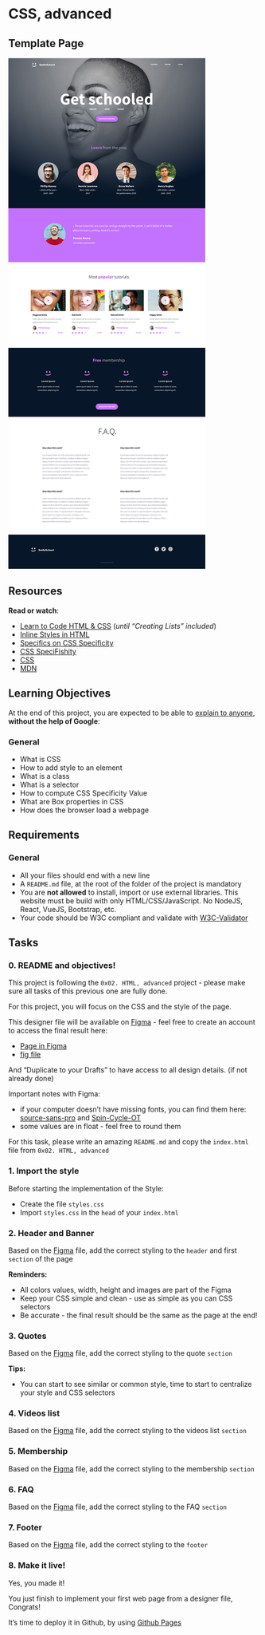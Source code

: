 # CSS, advanced

## Template Page

![template](./images/template_goal.jpg)

<h2>Resources</h2>

<p><strong>Read or watch</strong>:</p>

<ul>
<li><a href="https://learn.shayhowe.com/html-css/" title="Learn to Code HTML &amp; CSS" target="_blank">Learn to Code HTML &amp; CSS</a> (<em>until &ldquo;Creating Lists&rdquo; included</em>)</li>
<li><a href="https://www.codecademy.com/article/html-inline-styles" title="Inline Styles in HTML" target="_blank">Inline Styles in HTML</a> </li>
<li><a href="https://css-tricks.com/specifics-on-css-specificity/" title="Specifics on CSS Specificity" target="_blank">Specifics on CSS Specificity</a> </li>
<li><a href="https://developer.mozilla.org/en-US/docs/Web/CSS/Specificity" title="Specificity" target="_blank">CSS SpeciFishity</a> </li>
<li><a href="https://developer.mozilla.org/en-US/docs/Learn/CSS" title="CSS" target="_blank">CSS</a> </li>
<li><a href="https://developer.mozilla.org/en-US/" title="MDN" target="_blank">MDN</a> </li>
</ul>

<h2>Learning Objectives</h2>

<p>At the end of this project, you are expected to be able to <a href="https://fs.blog/feynman-learning-technique/" title="explain to anyone" target="_blank">explain to anyone</a>, <strong>without the help of Google</strong>:</p>

<h3>General</h3>

<ul>
<li>What is CSS</li>
<li>How to add style to an element</li>
<li>What is a class</li>
<li>What is a selector</li>
<li>How to compute CSS Specificity Value</li>
<li>What are Box properties in CSS</li>
<li>How does the browser load a webpage</li>
</ul>

<h2>Requirements</h2>

<h3>General</h3>

<ul>
<li>All your files should end with a new line</li>
<li>A <code>README.md</code> file, at the root of the folder of the project is mandatory</li>
<li>You are <strong>not allowed</strong> to install, import or use external libraries. This website must be build with only HTML/CSS/JavaScript. No NodeJS, React, VueJS, Bootstrap, etc.</li>
<li>Your code should be W3C compliant and validate with <a href="https://github.com/hs-hq/W3C-Validator" title="W3C-Validator" target="_blank">W3C-Validator</a></li>
</ul>

  </div>
</div>

<h2 class="gap">Tasks</h2>

<div data-role="task18769" data-position="1" id="task-num-0">
    <div class="panel panel-default task-card " id="task-18769">
  <span id="user_id" data-id="6138"></span>

  <div class="panel-heading panel-heading-actions">
    <h3 class="panel-title">
      0. README and objectives!
    </h3>
  </div>

  <div class="panel-body">
    <span id="user_id" data-id="6138"></span>

<!-- Progress vs Score -->

<!-- Task Body -->
<p>This project is following the <code>0x02. HTML, advanced</code> project - please make sure all tasks of this previous one are fully done.</p>

<p>For this project, you will focus on the CSS and the style of the page.</p>

<p>This designer file will be available on <a href="/rltoken/xpBbmWCQ6UbA5zJOC4VbEQ" title="Figma" target="_blank">Figma</a> - feel free to create an account to access the final result here:</p>

<ul>
<li><a href="/rltoken/WcoJ5j4uynlWPJYDc1T2Iw" title="Page in Figma" target="_blank">Page in Figma</a></li>
<li><a href="/rltoken/WfyjkKwVzm-sm45PQc28Cw" title="fig file" target="_blank">fig file</a></li>
</ul>

<p>And &ldquo;Duplicate to your Drafts&rdquo; to have access to all design details. (if not already done)</p>

<p>Important notes with Figma:</p>

<ul>
<li>if your computer doesn&rsquo;t have missing fonts, you can find them here: <a href="https://www.fontsquirrel.com/fonts/source-sans-pro" title="source-sans-pro" target="_blank">source-sans-pro</a> and <a href="https://www.fontsquirrel.com/fonts/Spin-Cycle-OT+" title="Spin-Cycle-OT" target="_blank">Spin-Cycle-OT</a></li>
<li>some values are in float - feel free to round them</li>
</ul>

<p>For this task, please write an amazing <code>README.md</code> and copy the <code>index.html</code> file from <code>0x02. HTML, advanced</code></p>

  </div>

<div class="panel-heading panel-heading-actions">
    <h3 class="panel-title">
      1. Import the style
    </h3>
  </div>

  <div class="panel-body">
    <span id="user_id" data-id="6138"></span>

  <!-- Progress vs Score -->

  <!-- Task Body -->
<p>Before starting the implementation of the Style:</p>
<ul>
<li>Create the file <code>styles.css</code></li>
<li>Import <code>styles.css</code> in the <code>head</code> of your <code>index.html</code></li>
</ul>

</div>

<div class="panel-heading panel-heading-actions">
    <h3 class="panel-title">
      2. Header and Banner
    </h3>
  </div>

  <div class="panel-body">
    <span id="user_id" data-id="6138"></span>

   <!-- Progress vs Score -->

  <!-- Task Body -->
  <p>Based on the <a href="https://www.figma.com/file/XrEAsu1vQj5fhVaNG38d2W/Homepage?type=design&node-id=3558-0&mode=design&t=mGGLJW6Nj1fUYdNC-0" title="Figma" target="_blank">Figma</a> file, add the correct styling to the <code>header</code> and first <code>section</code> of the page</p>

<p><strong>Reminders:</strong></p>

<ul>
<li>All colors values, width, height and images are part of the Figma</li>
<li>Keep your CSS simple and clean - use as simple as you can CSS selectors</li>
<li>Be accurate - the final result should be the same as the page at the end!</li>
</ul>

  </div>

<div class="panel-heading panel-heading-actions">
    <h3 class="panel-title">
      3. Quotes
    </h3>
  </div>

  <div class="panel-body">
    <span id="user_id" data-id="6138"></span>

  <!-- Progress vs Score -->

  <!-- Task Body -->
  <p>Based on the <a href="/rltoken/WcoJ5j4uynlWPJYDc1T2Iw" title="Figma" target="_blank">Figma</a> file, add the correct styling to the quote <code>section</code></p>

<p><strong>Tips:</strong></p>

<ul>
<li>You can start to see similar or common style, time to start to centralize your style and CSS selectors</li>
</ul>

</div>

<div class="panel-heading panel-heading-actions">
    <h3 class="panel-title">
      4. Videos list
    </h3>
  </div>

  <div class="panel-body">
    <span id="user_id" data-id="6138"></span>

  <!-- Progress vs Score -->

  <!-- Task Body -->
<p>Based on the <a href="/rltoken/WcoJ5j4uynlWPJYDc1T2Iw" title="Figma" target="_blank">Figma</a> file, add the correct styling to the videos list <code>section</code></p>

  </div>

 <div class="panel-heading panel-heading-actions">
    <h3 class="panel-title">
      5. Membership
    </h3>
  </div>

  <div class="panel-body">
    <span id="user_id" data-id="6138"></span>

   <!-- Progress vs Score -->

   <!-- Task Body -->
   <p>Based on the <a href="/rltoken/WcoJ5j4uynlWPJYDc1T2Iw" title="Figma" target="_blank">Figma</a> file, add the correct styling to the membership <code>section</code></p>
  </div>

<div class="panel-heading panel-heading-actions">
    <h3 class="panel-title">
      6. FAQ
    </h3>
  </div>

  <div class="panel-body">
    <span id="user_id" data-id="6138"></span>

<!-- Progress vs Score -->

<!-- Task Body -->
<p>Based on the <a href="/rltoken/WcoJ5j4uynlWPJYDc1T2Iw" title="Figma" target="_blank">Figma</a> file, add the correct styling to the FAQ <code>section</code></p>

 </div>

 <div class="panel-heading panel-heading-actions">
    <h3 class="panel-title">
      7. Footer
    </h3>
  </div>

  <div class="panel-body">
    <span id="user_id" data-id="6138"></span>

<!-- Progress vs Score -->

<!-- Task Body -->
<p>Based on the <a href="/rltoken/WcoJ5j4uynlWPJYDc1T2Iw" title="Figma" target="_blank">Figma</a> file, add the correct styling to the <code>footer</code></p>

</div>

<div class="panel-heading panel-heading-actions">
    <h3 class="panel-title">
      8. Make it live!
    </h3>
  </div>

  <div class="panel-body">
    <span id="user_id" data-id="6138"></span>

<!-- Progress vs Score -->

<!-- Task Body -->
 <p>Yes, you made it!</p>

<p>You just finish to implement your first web page from a designer file, Congrats!</p>

<p>It&rsquo;s time to deploy it in Github, by using <a href="https://pages.github.com/" title="Github Pages" target="_blank">Github Pages</a></p>

</div>
